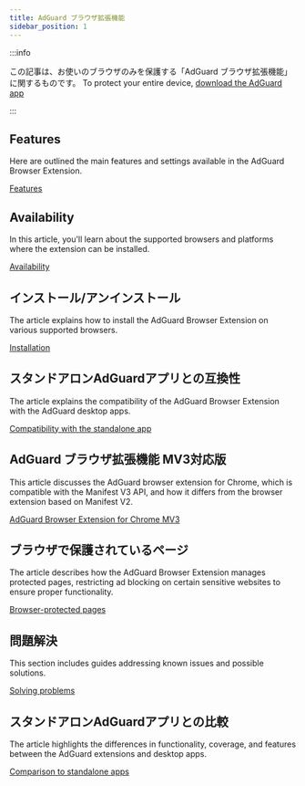```yaml
---
title: AdGuard ブラウザ拡張機能
sidebar_position: 1
---
```


:::info

この記事は、お使いのブラウザのみを保護する「AdGuard ブラウザ拡張機能」に関するものです。 To protect your entire device, [download the AdGuard app](https://adguard.com/download.html?auto=true)

:::

## Features

Here are outlined the main features and settings available in the AdGuard Browser Extension.

[Features](/adguard-browser-extension/features)

## Availability

In this article, you'll learn about the supported browsers and platforms where the extension can be installed.

[Availability](/adguard-browser-extension/availability)

## インストール/アンインストール

The article explains how to install the AdGuard Browser Extension on various supported browsers.

[Installation](/adguard-browser-extension/installation)

## スタンドアロンAdGuardアプリとの互換性

The article explains the compatibility of the AdGuard Browser Extension with the AdGuard desktop apps.

[Compatibility with the standalone app](/adguard-browser-extension/compatibility)

## AdGuard ブラウザ拡張機能 MV3対応版

This article discusses the AdGuard browser extension for Chrome, which is compatible with the Manifest V3 API, and how it differs from the browser extension based on Manifest V2.

[AdGuard Browser Extension for Chrome MV3](/adguard-browser-extension/mv3-version/)

## ブラウザで保護されているページ

The article describes how the AdGuard Browser Extension manages protected pages, restricting ad blocking on certain sensitive websites to ensure proper functionality.

[Browser-protected pages](/adguard-browser-extension/protected-pages)

## 問題解決

This section includes guides addressing known issues and possible solutions.

[Solving problems](/adguard-browser-extension/solving-problems)

## スタンドアロンAdGuardアプリとの比較

The article highlights the differences in functionality, coverage, and features between the AdGuard extensions and desktop apps.

[Comparison to standalone apps](/adguard-browser-extension/comparison-standalone)
